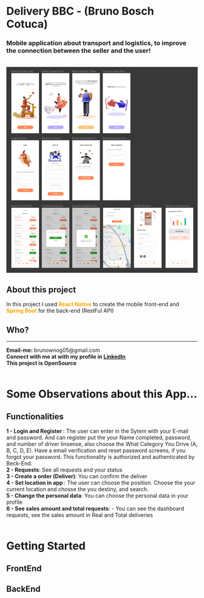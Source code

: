 # Delivery BBC - (Bruno Bosch Cotuca)
### Mobile application about transport and logistics, to improve the connection between the seller and the user!
<br/>
<img src='./FullAppMobileImage.png'>
<br/>

## About this project
In this project I used <span style="color: orange"><strong>React Native</strong></span> to create the mobile front-end and <span style="color: orange"><strong>Spring Boot</strong></span> for the back-end (RestFul API)


## Who?
<hr/>
<strong>Email-me: </strong> brunownog05@gmail.com
<br>
<strong> Connect with me at with my profile in <a href='https://www.linkedin.com/public-profile/settings?trk=d_flagship3_profile_self_view_public_profile'> LinkedIn</a> </strong>
<br>
<strong> This project is OpenSource </span> </strong>

<br/>
<br/>

# Some Observations about this App...
## Functionalities
<strong> 1 - Login and Register </strong>: The user can enter in the Sytem with your E-mail and password. And can register put the your Name completed, password, and number of driver linsense, also choose the What Category You Drive (A, B, C, D, E). Have a email verification and reset password screens, if you forgot your password. This functionality is authorized and authenticated by Beck-End.
<br>
<strong>2 - Requests</strong>: See all requests and your status
<br>
<strong> 3 - Create a order (Deliver)</strong>: You can confirm the deliver
<br>
<strong> 4 - Set location in app </strong>: The user can choose the position. Choose the your current location and chosse the you destiny, and search.
<br>
<strong> 5 - Change the personal data</strong>: You can choose the personal data in your profile
<br>
<strong> 6 - See sales amount and total requests</strong>: - You can see the dashboard requests, see the sales amount in Real and Total deliveries
<br>
<br>
# Getting Started
## FrontEnd
## BackEnd

